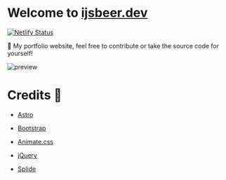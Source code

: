 # Welcome to [ijsbeer.dev](https://ijsbeer-dev.netlify.app/)

[![Netlify Status](https://api.netlify.com/api/v1/badges/963b3ec1-455d-4012-b198-78ad560cd7cc/deploy-status)](https://app.netlify.com/sites/ijsbeer-dev/deploys)

👋 My portfolio website, feel free to contribute or take the source code for yourself!

![preview](https://github.com/ijsbeerr/ijsbeer-dev/blob/main/public/img/preview.jpg?raw=true)


# Credits 👀
* [Astro](https://astro.build/)

* [Bootstrap](https://getbootstrap.com/)

* [Animate.css](https://animate.style/)

* [jQuery](https://jquery.com/)

* [Splide](https://splidejs.com/)
